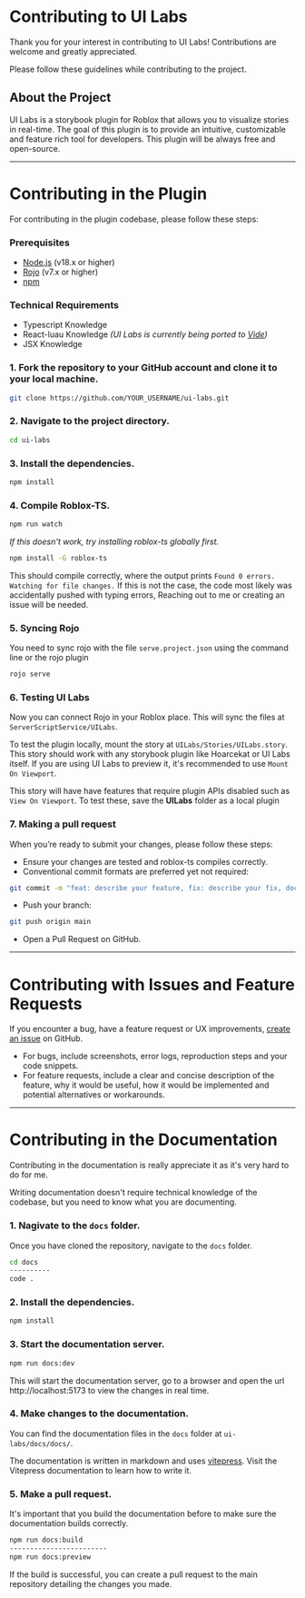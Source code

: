 # Contributing to UI Labs

Thank you for your interest in contributing to UI Labs! Contributions are welcome and greatly appreciated.

Please follow these guidelines while contributing to the project.

## About the Project

UI Labs is a storybook plugin for Roblox that allows you to visualize stories in real-time. The goal of this plugin is to provide an intuitive, customizable and feature rich tool for developers. This plugin will be always free and open-source.

---

# Contributing in the Plugin

For contributing in the plugin codebase, please follow these steps:

### Prerequisites

-   [Node.js](https://nodejs.org/en/) (v18.x or higher)
-   [Rojo](https://rojo.space/) (v7.x or higher)
-   [npm](https://www.npmjs.com/)

### Technical Requirements

-   Typescript Knowledge
-   React-luau Knowledge _(UI Labs is currently being ported to [Vide](https://centau.github.io/vide/))_
-   JSX Knowledge

### 1. Fork the repository to your GitHub account and clone it to your local machine.

```bash
git clone https://github.com/YOUR_USERNAME/ui-labs.git
```

### 2. Navigate to the project directory.

```bash
cd ui-labs
```

### 3. Install the dependencies.

```bash
npm install
```

### 4. Compile Roblox-TS.

```bash
npm run watch
```

_If this doesn't work, try installing roblox-ts globally first._

```bash
npm install -G roblox-ts
```

This should compile correctly, where the output prints `Found 0 errors. Watching for file changes.` If this is not the case, the code most likely was accidentally pushed with typing errors, Reaching out to me or creating an issue will be needed.

### 5. Syncing Rojo

You need to sync rojo with the file `serve.project.json` using the command line or the rojo plugin

```bash
rojo serve
```

### 6. Testing UI Labs

Now you can connect Rojo in your Roblox place. This will sync the files at `ServerScriptService/UILabs`.

To test the plugin locally, mount the story at `UILabs/Stories/UILabs.story`. This story should work with any storybook plugin like Hoarcekat or UI Labs itself. If you are using UI Labs to preview it, it's recommended to use `Mount On Viewport`.

This story will have have features that require plugin APIs disabled such as `View On Viewport`. To test these, save the **UILabs** folder as a local plugin

### 7. Making a pull request

When you’re ready to submit your changes, please follow these steps:

-   Ensure your changes are tested and roblox-ts compiles correctly.
-   Conventional commit formats are preferred yet not required:

```bash
git commit -m "feat: describe your feature, fix: describe your fix, docs: describe your documentation"
```

-   Push your branch:

```bash
git push origin main
```

-   Open a Pull Request on GitHub.

---

# Contributing with Issues and Feature Requests

If you encounter a bug, have a feature request or UX improvements, [create an issue](https://github.com/PepeElToro41/ui-labs/issues/new/choose) on GitHub.

-   For bugs, include screenshots, error logs, reproduction steps and your code snippets.
-   For feature requests, include a clear and concise description of the feature, why it would be useful, how it would be implemented and potential alternatives or workarounds.

---

# Contributing in the Documentation

Contributing in the documentation is really appreciate it as it's very hard to do for me.

Writing documentation doesn't require technical knowledge of the codebase, but you need to know what you are documenting.

### 1. Nagivate to the `docs` folder.

Once you have cloned the repository, navigate to the `docs` folder.

```bash
cd docs
----------
code .
```

### 2. Install the dependencies.

```bash
npm install
```

### 3. Start the documentation server.

```bash
npm run docs:dev
```

This will start the documentation server, go to a browser and open the url http://localhost:5173 to view the changes in real time.

### 4. Make changes to the documentation.

You can find the documentation files in the `docs` folder at `ui-labs/docs/docs/`.

The documentation is written in markdown and uses [vitepress](https://vitepress.dev/). Visit the Vitepress documentation to learn how to write it.

### 5. Make a pull request.

It's important that you build the documentation before to make sure the documentation builds correctly.

```bash
npm run docs:build
------------------------
npm run docs:preview
```

If the build is successful, you can create a pull request to the main repository detailing the changes you made.
